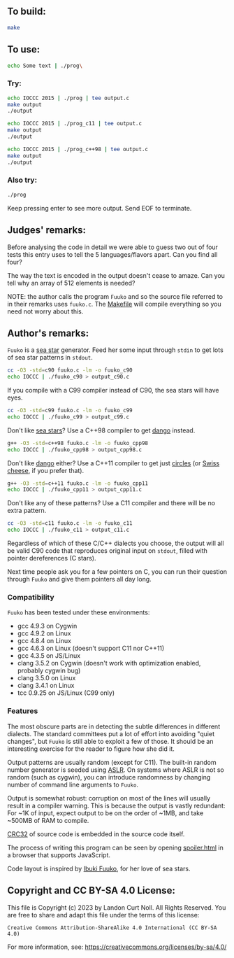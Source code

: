 ## To build:

```sh
make
```


## To use:

```sh
echo Some text | ./prog\
```


### Try:

```sh
echo IOCCC 2015 | ./prog | tee output.c
make output
./output

echo IOCCC 2015 | ./prog_c11 | tee output.c
make output
./output

echo IOCCC 2015 | ./prog_c++98 | tee output.c
make output
./output
```

### Also try:

```sh
./prog

```

Keep pressing enter to see more output. Send EOF to terminate.


## Judges' remarks:

Before analysing the code in detail we were able to guess two out of four tests
this entry uses to tell the 5 languages/flavors apart. Can you find all four?

The way the text is encoded in the output doesn't cease to amaze. Can you tell
why an array of 512 elements is needed?

NOTE: the author calls the program `Fuuko` and so the source file referred to in
their remarks uses `fuuko.c`. The [Makefile](Makefile) will compile everything
so you need not worry about this.


## Author's remarks:

`Fuuko` is a [sea star](https://en.wikipedia.org/wiki/Starfish) generator.  Feed
her some input through `stdin` to get lots of sea star patterns in `stdout`.

```sh
cc -O3 -std=c90 fuuko.c -lm -o fuuko_c90
echo IOCCC | ./fuuko_c90 > output_c90.c
```

If you compile with a C99 compiler instead of C90, the sea stars will
have eyes.

```sh
cc -O3 -std=c99 fuuko.c -lm -o fuuko_c99
echo IOCCC | ./fuuko_c99 > output_c99.c
```

Don't like [sea stars](https://en.wikipedia.org/wiki/Starfish)?  Use a C++98
compiler to get [dango](https://en.wikipedia.org/wiki/Dango) instead.

```sh
g++ -O3 -std=c++98 fuuko.c -lm -o fuuko_cpp98
echo IOCCC | ./fuuko_cpp98 > output_cpp98.c
```

Don't like [dango](https://en.wikipedia.org/wiki/Dango) either?  Use a C++11
compiler to get just [circles](https://en.wikipedia.org/wiki/Circle) (or [Swiss
cheese](https://en.wikipedia.org/wiki/Swiss_cheeses_and_dairy_products), if you
prefer that).

```sh
g++ -O3 -std=c++11 fuuko.c -lm -o fuuko_cpp11
echo IOCCC | ./fuuko_cpp11 > output_cpp11.c
```

Don't like any of these patterns?  Use a C11 compiler and there will be
no extra pattern.

```sh
cc -O3 -std=c11 fuuko.c -lm -o fuuko_c11
echo IOCCC | ./fuuko_c11 > output_c11.c
```

Regardless of which of these C/C++ dialects you choose, the output
will all be valid C90 code that reproduces original input on `stdout`,
filled with pointer dereferences (C stars).

Next time people ask you for a few pointers on C, you can run their
question through `Fuuko` and give them pointers all day long.

### Compatibility

`Fuuko` has been tested under these environments:

- gcc 4.9.3 on Cygwin
- gcc 4.9.2 on Linux
- gcc 4.8.4 on Linux
- gcc 4.6.3 on Linux (doesn't support C11 nor C++11)
- gcc 4.3.5 on JS/Linux
- clang 3.5.2 on Cygwin (doesn't work with optimization enabled,
  probably cygwin bug)
- clang 3.5.0 on Linux
- clang 3.4.1 on Linux
- tcc 0.9.25 on JS/Linux (C99 only)

### Features

The most obscure parts are in detecting the subtle differences in
different dialects.  The standard committees put a lot of effort into
avoiding "quiet changes", but `Fuuko` is still able to exploit a few of
those.  It should be an interesting exercise for the reader to figure
how she did it.

Output patterns are usually random (except for C11).  The built-in random number
generator is seeded using
[ASLR](https://en.wikipedia.org/wiki/Address_space_layout_randomization).  On
systems where ASLR is not so random (such as cygwin), you can introduce
randomness by changing number of command line arguments to `Fuuko`.

Output is somewhat robust: corruption on most of the lines will
usually result in a compiler warning.  This is because the output is
vastly redundant: For ~1K of input, expect output to be on the order
of ~1MB, and take ~500MB of RAM to compile.

[CRC32](https://en.wikipedia.org/wiki/Computation_of_cyclic_redundancy_checks#CRC-32_algorithm)
of source code is embedded in the source code itself.

The process of writing this program can be seen by opening
[spoiler.html](spoiler.html) in a browser that supports JavaScript.

Code layout is inspired by [Ibuki
Fuuko](https://clannad.fandom.com/wiki/Fuko_Ibuki), for her love of sea stars.


## Copyright and CC BY-SA 4.0 License:

This file is Copyright (c) 2023 by Landon Curt Noll.  All Rights Reserved.
You are free to share and adapt this file under the terms of this license:

    Creative Commons Attribution-ShareAlike 4.0 International (CC BY-SA 4.0)

For more information, see: https://creativecommons.org/licenses/by-sa/4.0/
